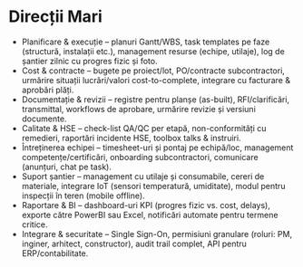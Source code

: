 # Direcții Mari

- Planificare & execuție – planuri Gantt/WBS, task templates pe faze (structură, instalații etc.), management resurse (echipe, utilaje), log de șantier zilnic cu progres fizic și foto.
- Cost & contracte – bugete pe proiect/lot, PO/contracte subcontractori, urmărire situații lucrări/valori cost-to-complete, integrare cu facturare & aprobări plăți.
- Documentație & revizii – registre pentru planșe (as-built), RFI/clarificări, transmittal, workflows de aprobare, urmărire revizie și versiuni documente.
- Calitate & HSE – check-list QA/QC per etapă, non-conformități cu remedieri, raportări incidente HSE, toolbox talks & instruiri.
- Întreținerea echipei – timesheet-uri și pontaj pe echipă/loc, management competențe/certificări, onboarding subcontractori, comunicare (anunțuri, chat pe task).
- Suport șantier – management cu utilaje și consumabile, cereri de materiale, integrare IoT (sensori temperatură, umiditate), modul pentru inspecții în teren (mobile offline).
- Raportare & BI – dashboard-uri KPI (progres fizic vs. cost, delays), exporte către PowerBI sau Excel, notificări automate pentru termene critice.
- Integrare & securitate – Single Sign-On, permisiuni granulare (roluri: PM, inginer, arhitect, constructor), audit trail complet, API pentru ERP/contabilitate.
